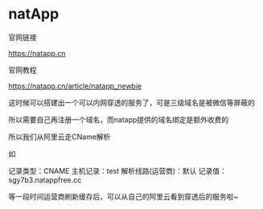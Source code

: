 # natApp
官网链接

https://natapp.cn

官网教程 

https://natapp.cn/article/natapp_newbie

这时候可以搭建出一个可以内网穿透的服务了，可是三级域名是被微信等屏蔽的

所以需要自己再注册一个域名，而natapp提供的域名绑定是额外收费的

所以我们从阿里云走CName解析

如

记录类型：CNAME 	主机记录：test 	解析线路(运营商)：默认    记录值：sgy7b3.natappfree.cc

等一段时间运营商刷新缓存后，可以从自己的阿里云看到穿透后的服务啦~